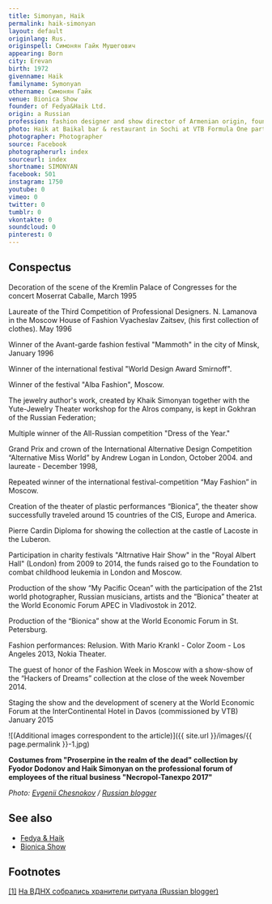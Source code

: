 ```yaml
---
title: Simonyan, Haik
permalink: haik-simonyan
layout: default
originlang: Rus.
originspell: Симонян Гайк Мушегович
appearing: Born
city: Erevan
birth: 1972
givenname: Haik
familyname: Symonyan
othername: Симонян Гайк
venue: Bionica Show
founder: of Fedya&Haik Ltd.
origin: a Russian
profession: fashion designer and show director of Armenian origin, founder of Fedya&Haik Ltd., working and living in Moscow. Haik actively promoting vegetarianism and yoga
photo: Haik at Baikal bar & restaurant in Sochi at VTB Formula One party
photographer: Photographer
source: Facebook
photographerurl: index
sourceurl: index
shortname: SIMONYAN
facebook: 501
instagram: 1750
youtube: 0
vimeo: 0
twitter: 0
tumblr: 0
vkontakte: 0
soundcloud: 0
pinterest: 0
---
```


## Сonspectus

Decoration of the scene of the Kremlin Palace of Congresses for the concert Moserrat Caballe, March 1995

Laureate of the Third Competition of Professional Designers. N. Lamanova in the Moscow House of Fashion Vyacheslav Zaitsev, (his first collection of clothes). May 1996

Winner of the Avant-garde fashion festival "Mammoth" in the city of Minsk, January 1996

Winner of the international festival "World Design Award Smirnoff".

Winner of the festival "Alba Fashion", Moscow.

The jewelry author's work, created by Khaik Simonyan together with the Yute-Jewelry Theater workshop for the Alros company, is kept in Gokhran of the Russian Federation;

Multiple winner of the All-Russian competition "Dress of the Year."

Grand Prix and crown of the International Alternative Design Competition “Alternative Miss World” by Andrew Logan in London, October 2004. and laureate - December 1998,

Repeated winner of the international festival-competition “May Fashion” in Moscow.

Creation of the theater of plastic performances “Bionica”, the theater show successfully traveled around 15 countries of the CIS, Europe and America.

Pierre Cardin Diploma for showing the collection at the castle of Lacoste in the Luberon.

Participation in charity festivals "Altrnative Hair Show" in the "Royal Albert Hall" (London) from 2009 to 2014, the funds raised go to the Foundation to combat childhood leukemia in London and Moscow.

Production of the show “My Pacific Ocean” with the participation of the 21st world photographer, Russian musicians, artists and the “Bionica” theater at the World Economic Forum APEC in Vladivostok in 2012.

Production of the “Bionica” show at the World Economic Forum in St. Petersburg.

Fashion performances: Relusion. With Mario Krankl - Color Zoom - Los Angeles 2013, Nokia Theater.

The guest of honor of the Fashion Week in Moscow with a show-show of the “Hackers of Dreams” collection at the close of the week November 2014.

Staging the show and the development of scenery at the World Economic Forum at the InterContinental Hotel in Davos (commissioned by VTB) January 2015

![(Additional images correspondent to the article)]({{ site.url }}/images/{{ page.permalink }}-1.jpg)

**Costumes from "Proserpine in the realm of the dead" collection by Fyodor Dodonov and Haik Simonyan on the professional forum of employees of the ritual business "Necropol-Tanexpo 2017"**

*Photo: [Evgenii Chesnokov](https://rblogger.ru/2017/10/26/na-vdnh-sobralis-hraniteli-rituala/) / [Russian blogger](https://rblogger.ru/2017/10/26/na-vdnh-sobralis-hraniteli-rituala/)*

## See also

+ [Fedya & Haik](index)
+ [Bionica Show](index)

## Footnotes

[[1]](#a1) <span id="f1"></span> [На ВДНХ собрались хранители ритуала (Russian blogger)](https://rblogger.ru/2017/10/26/na-vdnh-sobralis-hraniteli-rituala/)
